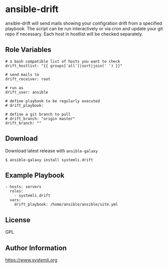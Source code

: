 # ansible-drift

ansible-drift will send mails showing your configration drift from a specified playbook.
The script can be run interactively or via cron and update your git repo if necessary.
Each host in hostlist will be checked separately.

## Role Variables

```
# a bash compatible list of hosts you want to check
drift_hostlist: "{{ groups['all']|sort|join(' ') }}"

# send mails to
drift_receiver: root

# run as
drift_user: ansible

# define playbook to be regularly executed
# drift_playbook:

# define a git branch to pull
# drift_branch: "origin master"
drift_branch: ""

```

## Download

Download latest release with `ansible-galaxy`

```
$ ansible-galaxy install systemli.drift
```

## Example Playbook

```
- hosts: servers
  roles:
    - systemli.drift
  vars:
    drift_playbook: /home/ansible/ansible/site.yml
```

## License

GPL

## Author Information

https://www.systemli.org
